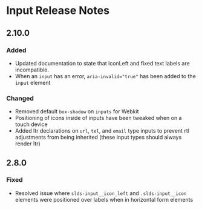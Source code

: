 <!-- Release notes authoring guidelines: http://keepachangelog.com/ -->

# Input Release Notes

<!-- ## [Unreleased] -->

## 2.10.0

### Added

- Updated documentation to state that iconLeft and fixed text labels are incompatible.
- When an `input` has an error, `aria-invalid="true"` has been added to the `input` element

### Changed

- Removed default `box-shadow` on `inputs` for Webkit
- Positioning of icons inside of inputs have been tweaked when on a touch device
- Added ltr declarations on `url`, `tel`, and `email` type inputs to prevent rtl adjustments from being inherited (these input types should always render ltr)

## 2.8.0

### Fixed

- Resolved issue where `slds-input__icon_left` and `.slds-input__icon` elements were positioned over labels when in horizontal form elements
